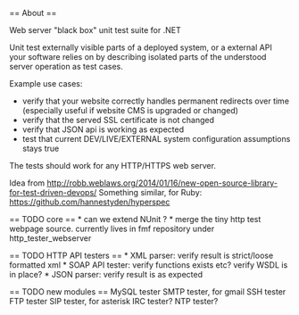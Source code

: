﻿== About ==

Web server "black box" unit test suite for .NET

Unit test externally visible parts of a deployed system,
or a external API your software relies on by describing
isolated parts of the understood server operation as test
cases.

Example use cases:
* verify that your website correctly handles permanent redirects over time (especially useful if website CMS is upgraded or changed)
* verify that the served SSL certificate is not changed
* verify that JSON api is working as expected
* test that current DEV/LIVE/EXTERNAL system configuration assumptions stays true

The tests should work for any HTTP/HTTPS web server.


    
Idea from http://robb.weblaws.org/2014/01/16/new-open-source-library-for-test-driven-devops/
Something similar, for Ruby: https://github.com/hannestyden/hyperspec


== TODO core ==
    * can we extend NUnit ?
    * merge the tiny http test webpage source. currently lives in fmf repository under http_tester_webserver

== TODO HTTP API testers ==
    * XML parser: verify result is strict/loose formatted xml
    * SOAP API tester: verify functions exists etc? verify WSDL is in place?
    * JSON parser: verify result is as expected

== TODO new modules ==
    MySQL tester
	SMTP tester, for gmail
	SSH tester
	FTP tester
	SIP tester, for asterisk
	IRC tester?
	NTP tester?